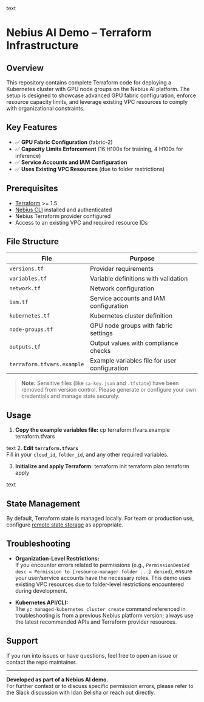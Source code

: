 text
# Nebius AI Demo – Terraform Infrastructure

## Overview

This repository contains complete Terraform code for deploying a Kubernetes cluster with GPU node groups on the Nebius AI platform. The setup is designed to showcase advanced GPU fabric configuration, enforce resource capacity limits, and leverage existing VPC resources to comply with organizational constraints.

## Key Features

- ✅ **GPU Fabric Configuration** (fabric-2)
- ✅ **Capacity Limits Enforcement** (16 H100s for training, 4 H100s for inference)
- ✅ **Service Accounts and IAM Configuration**
- ✅ **Uses Existing VPC Resources** (due to folder restrictions)

## Prerequisites

- [Terraform](https://www.terraform.io/downloads.html) >= 1.5
- [Nebius CLI](https://cloud.nebius.ai/docs/cli/quickstart) installed and authenticated
- Nebius Terraform provider configured
- Access to an existing VPC and required resource IDs

## File Structure

| File                        | Purpose                                               |
|-----------------------------|-------------------------------------------------------|
| `versions.tf`               | Provider requirements                                 |
| `variables.tf`              | Variable definitions with validation                  |
| `network.tf`                | Network configuration                                 |
| `iam.tf`                    | Service accounts and IAM configuration                |
| `kubernetes.tf`             | Kubernetes cluster definition                         |
| `node-groups.tf`            | GPU node groups with fabric settings                  |
| `outputs.tf`                | Output values with compliance checks                  |
| `terraform.tfvars.example`  | Example variables file for user configuration         |

> **Note:** Sensitive files (like `sa-key.json` and `.tfstate`) have been removed from version control. Please generate or configure your own credentials and manage state securely.

## Usage

1. **Copy the example variables file:**
cp terraform.tfvars.example terraform.tfvars

text
2. **Edit `terraform.tfvars`**  
Fill in your `cloud_id`, `folder_id`, and any other required variables.

3. **Initialize and apply Terraform:**
terraform init
terraform plan
terraform apply

text

## State Management

By default, Terraform state is managed locally. For team or production use, configure [remote state storage](https://developer.hashicorp.com/terraform/language/state/remote) as appropriate.

## Troubleshooting

- **Organization-Level Restrictions:**  
If you encounter errors related to permissions (e.g., `PermissionDenied desc = Permission to [resource-manager.folder ...] denied`), ensure your user/service accounts have the necessary roles. This demo uses existing VPC resources due to folder-level restrictions encountered during development.

- **Kubernetes API/CLI:**  
The `yc managed-kubernetes cluster create` command referenced in troubleshooting is from a previous Nebius platform version; always use the latest recommended APIs and Terraform provider resources.

## Support

If you run into issues or have questions, feel free to open an issue or contact the repo maintainer.

---

**Developed as part of a Nebius AI demo.**  
For further context or to discuss specific permission errors, please refer to the Slack discussion with Idan Belisha or reach out directly.

